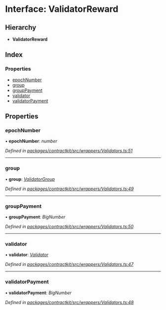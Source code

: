# Interface: ValidatorReward

## Hierarchy

* **ValidatorReward**

## Index

### Properties

* [epochNumber](_contractkit_src_wrappers_validators_.validatorreward.md#epochnumber)
* [group](_contractkit_src_wrappers_validators_.validatorreward.md#group)
* [groupPayment](_contractkit_src_wrappers_validators_.validatorreward.md#grouppayment)
* [validator](_contractkit_src_wrappers_validators_.validatorreward.md#validator)
* [validatorPayment](_contractkit_src_wrappers_validators_.validatorreward.md#validatorpayment)

## Properties

###  epochNumber

• **epochNumber**: *number*

*Defined in [packages/contractkit/src/wrappers/Validators.ts:51](https://github.com/celo-org/celo-monorepo/blob/master/packages/contractkit/src/wrappers/Validators.ts#L51)*

___

###  group

• **group**: *[ValidatorGroup](_contractkit_src_wrappers_validators_.validatorgroup.md)*

*Defined in [packages/contractkit/src/wrappers/Validators.ts:49](https://github.com/celo-org/celo-monorepo/blob/master/packages/contractkit/src/wrappers/Validators.ts#L49)*

___

###  groupPayment

• **groupPayment**: *BigNumber*

*Defined in [packages/contractkit/src/wrappers/Validators.ts:50](https://github.com/celo-org/celo-monorepo/blob/master/packages/contractkit/src/wrappers/Validators.ts#L50)*

___

###  validator

• **validator**: *[Validator](_contractkit_src_wrappers_validators_.validator.md)*

*Defined in [packages/contractkit/src/wrappers/Validators.ts:47](https://github.com/celo-org/celo-monorepo/blob/master/packages/contractkit/src/wrappers/Validators.ts#L47)*

___

###  validatorPayment

• **validatorPayment**: *BigNumber*

*Defined in [packages/contractkit/src/wrappers/Validators.ts:48](https://github.com/celo-org/celo-monorepo/blob/master/packages/contractkit/src/wrappers/Validators.ts#L48)*
